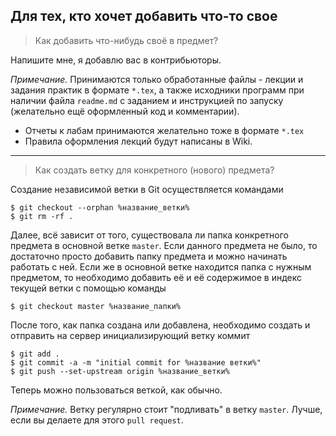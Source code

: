 ## Для тех, кто хочет добавить что-то свое
> Как добавить что-нибудь своё в предмет?

Напишите мне, я добавлю вас в контрибьюторы.

*Примечание.*
Принимаются только обработанные файлы - лекции и задания практик в формате `*.tex`, а также исходники программ при наличии файла `readme.md` с заданием и инструкцией по запуску (желательно ещё оформленный код и комментарии).

* Отчеты к лабам принимаются желательно тоже в формате `*.tex`
* Правила оформления лекций будут написаны в Wiki.

---

> Как создать ветку для конкретного (нового) предмета?

Создание независимой ветки в Git осуществляется командами
```shell
$ git checkout --orphan %название_ветки%
$ git rm -rf .
```

Далее, всё зависит от того, существовала ли папка конкретного предмета в основной ветке `master`.
Если данного предмета не было, то достаточно просто добавить папку предмета и можно начинать работать с ней.
Если же в основной ветке находится папка с нужным предметом, то необходимо добавить её и её содержимое в индекс текущей ветки с помощью команды
```shell
$ git checkout master %название_папки%
```

После того, как папка создана или добавлена, необходимо создать и отправить на сервер инициализирующий ветку коммит
```shell
$ git add .
$ git commit -a -m "initial commit for %название ветки%"
$ git push --set-upstream origin %название_ветки%
```

Теперь можно пользоваться веткой, как обычно.

*Примечание.*
Ветку регулярно стоит "подливать" в ветку `master`.
Лучше, если вы делаете для этого `pull request`.
